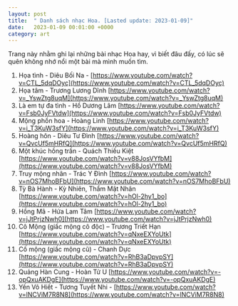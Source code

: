 ```yaml
---
layout: post
title:  " Danh sách nhạc Hoa. [Lasted update: 2023-01-09]"
date:   2023-01-09 00:01:00 +0000
category: art
---
```

Trang này nhằm ghi lại những bài nhạc Hoa hay, vì biết đâu đấy, có lúc sẽ quên không nhớ nổi một bài mà mình muốn tìm. 

1. Họa tình - Diêu Bối Na - [https://www.youtube.com/watch?v=CTL_5dqDOyc](https://www.youtube.com/watch?v=CTL_5dqDOyc)
2. Họa tâm - Trương Lương Dĩnh [https://www.youtube.com/watch?v=_YswZtg8uqM](https://www.youtube.com/watch?v=_YswZtg8uqM)
3. Là em tự đa tình - Hồ Dương Lâm [https://www.youtube.com/watch?v=Fsb0JyFVtdw](https://www.youtube.com/watch?v=Fsb0JyFVtdw)
4. Mộng phồn hoa - Hoàng Linh [https://www.youtube.com/watch?v=i_T3KuW3sfY](https://www.youtube.com/watch?v=i_T3KuW3sfY)
5. Hoàng hôn - Diêu Tư Đình [https://www.youtube.com/watch?v=QvcUf5mHRfQ](https://www.youtube.com/watch?v=QvcUf5mHRfQ)
6. Một khúc hồng trần - Quách Thiếu Kiệt [https://www.youtube.com/watch?v=v88JosVYfbM](https://www.youtube.com/watch?v=v88JosVYfbM)
7. Truy mộng nhân - Trác Y Đình [https://www.youtube.com/watch?v=nOS7MhoBFbU](https://www.youtube.com/watch?v=nOS7MhoBFbU)
8. Tỳ Bà Hành - Kỳ Nhiên, Thẩm Mật Nhân [https://www.youtube.com/watch?v=hOl-2hy1_bo](https://www.youtube.com/watch?v=hOl-2hy1_bo)
9. Hồng Mã - Hứa Lam Tâm [https://www.youtube.com/watch?v=jJtPrjzNwh0](https://www.youtube.com/watch?v=jJtPrjzNwh0)
10. Cô Mộng (giấc mộng cô độc) – Trương Triết Hạn [https://www.youtube.com/watch?v=qNxeEXYoUtk](https://www.youtube.com/watch?v=qNxeEXYoUtk)
11. Cố mộng (giấc mộng cũ) - Chanh Dực [https://www.youtube.com/watch?v=RhB3aDpvpSY](https://www.youtube.com/watch?v=RhB3aDpvpSY)
12. Quảng Hàn Cung - Hoàn Tử U [https://www.youtube.com/watch?v=-opQxuAKDgE](https://www.youtube.com/watch?v=-opQxuAKDgE)
13. Yến Vô Hiết - Tương Tuyết Nhi - [https://www.youtube.com/watch?v=lNCViM7R8N8](https://www.youtube.com/watch?v=lNCViM7R8N8)